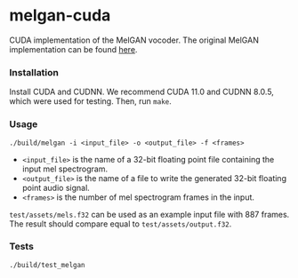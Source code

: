 # melgan-cuda

CUDA implementation of the MelGAN vocoder. The original MelGAN implementation can be found [here](https://github.com/descriptinc/melgan-neurips).


### Installation

Install CUDA and CUDNN. We recommend CUDA 11.0 and CUDNN 8.0.5, which were used
for testing. Then, run `make`.


### Usage

```
./build/melgan -i <input_file> -o <output_file> -f <frames>
```

 - `<input_file>` is the name of a 32-bit floating point file containing the
input mel spectrogram.
 - `<output_file>` is the name of a file to write the generated 32-bit floating
point audio signal.
 - `<frames>` is the number of mel spectrogram frames in the input.

`test/assets/mels.f32` can be used as an example input file with 887 frames.
The result should compare equal to `test/assets/output.f32`.


### Tests

`./build/test_melgan`
